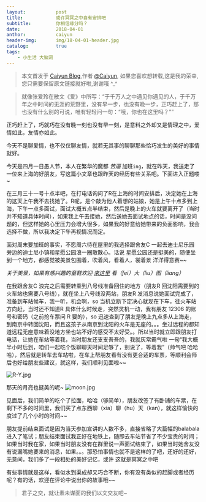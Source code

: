 ```yaml
---
layout:           post
title:            或许冥冥之中自有安排吧
subtitle:         你相信缘分吗？  
date:             2018-04-01 
anthor:           caiyun
header-img:       img/18-04-01-header.jpg 	 
catalog:          true
tags:
    - 小生活 大脑洞
---
```

> 本文首发于 [Caiyun Blog](http://agcaiyun.cn/ ),作者 [@Caiyun](https://github.com/Agcaiyun),  如果您喜欢想转载,这是我的荣幸,您只需要保留原文链接就好啦,谢谢哦 ^_^

> 就像张爱玲在散文《爱》中所写：“于千万人之中遇见你遇见的人，于千万年之中时间的无涯的荒野里，没有早一步，也没有晚一步，正巧赶上了，那也没有什么别的可说，唯有轻轻问一句：“哦，你也在这里吗？””

正巧赶上了，巧就巧在没有晚一刻也没有早一刻，是意料之外却又是情理之中，爱情如此，友情亦如此。

今天不是聊爱情，也不仅仅聊友情，就若无其事的聊聊那些恰巧发生的美好的事情就好。

今天是四月一日愚人节，本人在繁华的魔都 *苦逼* 加班`ing`，就在昨天，我送走了一位来上海的好朋友，写这篇小文章也跟昨天的经历有些关系吧。下面进入正题喽~

在三月三十一号十点半吧，在打电话询问了R在上海的时间安排后，决定她在上海的这天上午我不去找她了。R呢，是个敲为他人着想的姑娘，她是上午十点多到上海，下午一点多面试，面试大概五点半结束，然后是晚上的火车就要离开了（当时并不知道具体时间），如果我上午去接她，然后送她去面试地点的话，时间是没问题的，但这样她的心里压力会增大很多，如果我的好意给她带来的负面影响，我会选择不做，所以我决定下午再视情况而定。

面对周末要加班的事实，不愿周六待在屋里的我选择跟舍友C 一起去迪士尼乐园旁边的迪士尼小镇和星愿公园浪一圈散散心。话说 星愿公园还是挺美的，随便坐到一个地方，都感觉被美景包围着，吹着风，看着人，裳着景 洋洋得意赛~~

*关于美景，如果有感兴趣的童鞋欢迎 [来这里](https://www.jianshu.com/p/4054fd6053ca) 看（fei）大（liu）图（liang）*

在我跟舍友C 浪完之后需要转乘到八号线准备回住的地方（朋友R 回沈阳需要到的火车站也需要八号线），就在坐上八号线没两站，朋友R 发消息说她面试完成了，准备到车站候车，我一听，机会啊，so 当机立断下定决心就现在下车，往火车站方向赶，当时还不知道R 具体什么时候走，突然灵机一动，我有朋友 12306 的账号和密码（之前抢车票问 R 要的），so 迅速查到了朋友是晚上九点多从上海走，到南京中转回沈阳，而且这孩子从南京到沈阳的火车是无座的。。。坐过远程的都知道远程无座意味着没地方坐也站不好的感受不太好受。。所以当时就立即跟朋友打电话，让她在车站等着我，当时朋友还支支吾吾的，我就灰常霸气啦 一句“我大概半小时后到，咱们一起吃个饭聊聊天时间足够了，别说了，等着我”（帅气吧 哈哈哈），然后就是转车去车站啦，在车上帮朋友看有没有更合适的车票，等顺利会师后也好给朋友些建议，就这样，我们顺利见面啦~~


![R-Y.jpg](https://upload-images.jianshu.io/upload_images/6970677-9d9a22dcf50e1479.jpg?imageMogr2/auto-orient/strip%7CimageView2/2/w/1240)

那天的月亮也挺美的呢~
![moon.jpg](https://upload-images.jianshu.io/upload_images/6970677-729f0f713878c2a6.jpg?imageMogr2/auto-orient/strip%7CimageView2/2/w/1240)

见面后，我们简单的吃个了拉面，哈哈（够简单），朋友改签了有卧铺的车票，在剩下不多的时间里，我们买了点东西聊（xia）聊（hu）天（kan），就这样愉快的度过了几个小时的时间~~

朋友提前结束面试是因为当天参加宣讲的人数不多，直接省略了大篇幅的balabala进入了笔试；朋友结束面试我正好在地铁上，随即去车站节省了不少宝贵的时间；如果当时我在家，如果当时朋友没有在群里说一声面试结束了，如果当时她舍友没有说漏嘴她要来的消息，如果。。。那恐怕事情也就不是这样的了吧，还好的还好，无意间，我们多了一段相处的美好记忆，或许 这就是冥冥之中吧

有些事情就是这样，看似水到渠成却又巧合不断，你有没有类似的赶脚或者经历呢？有的话，欢迎在评论中说出你的故事哦~~

> 君子之交，就让素未谋面的我们以文交友吧~